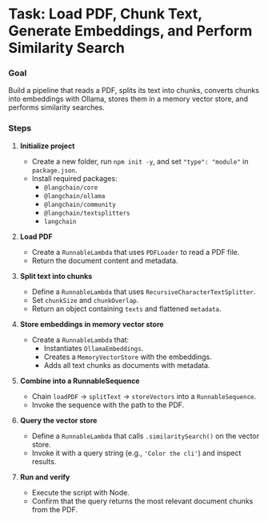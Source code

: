 # Task: Load PDF, Chunk Text, Generate Embeddings, and Perform Similarity Search

### Goal

Build a pipeline that reads a PDF, splits its text into chunks, converts chunks into embeddings with Ollama, stores them in a memory vector store, and performs similarity searches.

### Steps

1. **Initialize project**

   - Create a new folder, run `npm init -y`, and set `"type": "module"` in `package.json`.
   - Install required packages:
     - `@langchain/core`
     - `@langchain/ollama`
     - `@langchain/community`
     - `@langchain/textsplitters`
     - `langchain`

2. **Load PDF**

   - Create a `RunnableLambda` that uses `PDFLoader` to read a PDF file.
   - Return the document content and metadata.

3. **Split text into chunks**

   - Define a `RunnableLambda` that uses `RecursiveCharacterTextSplitter`.
   - Set `chunkSize` and `chunkOverlap`.
   - Return an object containing `texts` and flattened `metadata`.

4. **Store embeddings in memory vector store**

   - Create a `RunnableLambda` that:
     - Instantiates `OllamaEmbeddings`.
     - Creates a `MemoryVectorStore` with the embeddings.
     - Adds all text chunks as documents with metadata.

5. **Combine into a RunnableSequence**

   - Chain `loadPDF` → `splitText` → `storeVectors` into a `RunnableSequence`.
   - Invoke the sequence with the path to the PDF.

6. **Query the vector store**

   - Define a `RunnableLambda` that calls `.similaritySearch()` on the vector store.
   - Invoke it with a query string (e.g., `'Color the cli'`) and inspect results.

7. **Run and verify**

   - Execute the script with Node.
   - Confirm that the query returns the most relevant document chunks from the PDF.
